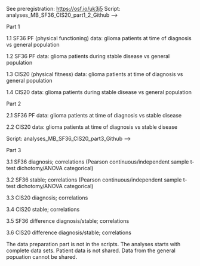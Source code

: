 See preregistration: https://osf.io/uk3j5
Script: analyses_MB_SF36_CIS20_part1_2_Github -->

Part 1 

1.1 SF36 PF (physical functioning) data: glioma patients at time of diagnosis vs general population

1.2 SF36 PF data: glioma patients during stable disease vs general population

1.3 CIS20 (physical fitness) data: glioma patients at time of diagnosis vs general population

1.4 CIS20 data: glioma patients during stable disease vs general population

Part 2 

2.1 SF36 PF data: glioma patients at time of diagnosis vs stable disease

2.2 CIS20 data: glioma patients at time of diagnosis vs stable disease


Script: analyses_MB_SF36_CIS20_part3_Github --> 

Part 3 

3.1 SF36 diagnosis; correlations (Pearson continuous/independent sample t-test dichotomy/ANOVA categorical) 

3.2 SF36 stable; correlations (Pearson continuous/independent sample t-test dichotomy/ANOVA categorical)

3.3 CIS20 diagnosis; correlations

3.4 CIS20 stable; correlations

3.5 SF36 difference diagnosis/stable; correlations

3.6 CIS20 difference diagnosis/stable; correlations 

The data preparation part is not in the scripts. The analyses starts with complete data sets. 
Patient data is not shared. Data from the general popuation cannot be shared. 
